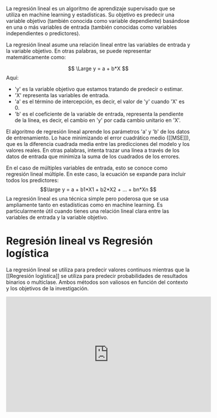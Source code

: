 La regresión lineal es un algoritmo de aprendizaje supervisado que se utiliza en machine learning y estadísticas. Su objetivo es predecir una variable objetivo (también conocida como variable dependiente) basándose en una o más variables de entrada (también conocidas como variables independientes o predictores).

La regresión lineal asume una relación lineal entre las variables de entrada y la variable objetivo. En otras palabras, se puede representar matemáticamente como:

$$ \Large
y = a + b*X
$$
Aquí:

- 'y' es la variable objetivo que estamos tratando de predecir o estimar.
- 'X' representa las variables de entrada.
- 'a' es el término de intercepción, es decir, el valor de 'y' cuando 'X' es 0.
- 'b' es el coeficiente de la variable de entrada, representa la pendiente de la línea, es decir, el cambio en 'y' por cada cambio unitario en 'X'.

El algoritmo de regresión lineal aprende los parámetros 'a' y 'b' de los datos de entrenamiento. Lo hace minimizando el error cuadrático medio ([[MSE]]), que es la diferencia cuadrada media entre las predicciones del modelo y los valores reales. En otras palabras, intenta trazar una línea a través de los datos de entrada que minimiza la suma de los cuadrados de los errores.

En el caso de múltiples variables de entrada, esto se conoce como regresión lineal múltiple. En este caso, la ecuación se expande para incluir todos los predictores:
$$\large
y = a + b1*X1 + b2*X2 + ... + bn*Xn
$$
La regresión lineal es una técnica simple pero poderosa que se usa ampliamente tanto en estadísticas como en machine learning. Es particularmente útil cuando tienes una relación lineal clara entre las variables de entrada y la variable objetivo.

# Regresión lineal vs Regresión logística

La regresión lineal se utiliza para predecir valores continuos mientras que la [[Regresión logística]] se utiliza para predecir probabilidades de resultados binarios o multiclase. Ambos métodos son valiosos en función del contexto y los objetivos de la investigación.



<iframe width="560" height="315" src="https://www.youtube.com/embed/k964_uNn3l0" title="YouTube video player" frameborder="0" allow="accelerometer; autoplay; clipboard-write; encrypted-media; gyroscope; picture-in-picture; web-share" allowfullscreen></iframe>

